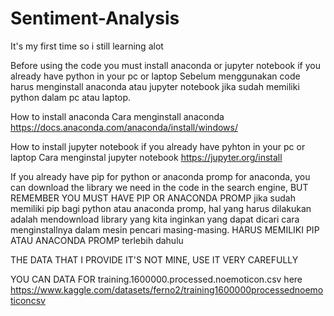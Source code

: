 # Sentiment-Analysis
It's my first time so i still learning alot




Before using the code you must install anaconda or jupyter notebook if you already have python in your pc or laptop
Sebelum menggunakan code harus menginstall anaconda atau jupyter notebook jika sudah memiliki python dalam pc atau laptop.

How to install anaconda
Cara menginstall anaconda
https://docs.anaconda.com/anaconda/install/windows/

How to install jupyter notebook if you already have pyhton in your pc or laptop
Cara menginstal jupyter notebook
https://jupyter.org/install


If you already have pip for python or anaconda promp for anaconda, you can download the library we need in the code in the search engine, BUT REMEMBER YOU MUST HAVE PIP OR ANACONDA PROMP
jika sudah memiliki pip bagi python atau anaconda promp, hal yang harus dilakukan adalah mendownload library yang kita inginkan yang dapat dicari cara menginstallnya dalam  mesin pencari masing-masing. HARUS MEMILIKI PIP ATAU ANACONDA PROMP terlebih dahulu



THE DATA THAT I PROVIDE IT'S NOT MINE, USE IT VERY CAREFULLY

YOU CAN DATA FOR training.1600000.processed.noemoticon.csv here https://www.kaggle.com/datasets/ferno2/training1600000processednoemoticoncsv

